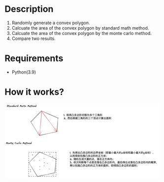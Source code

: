 # Description

1. Randomly generate a convex polygon.
2. Calcuate the area of the convex polygon by standard math method.
3. Calcuate the area of the convex polygon by the monte carlo method.
4. Compare two results.


# Requirements

- Python(3.9)


# How it works?

![Image text](./img/how%20it%20works.png)
